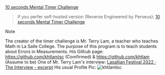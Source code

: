 [10 seconds Mental Timer Challenge](https://script.google.com/a/macros/lsc.hk/s/AKfycbywa7P1yzVcLIEldZe_FsdkuEk9tL7KWqtWzChc-4hZAW1yuT-2jrD0XQpYEx6mXu5r/exec?authuser=0) 
> If you perfer self-hosted version (Reverse Engineered by Perseus): [10 seconds Mental Timer Challenge](/assets/files/10sTimer.html)

> [!NOTE]
> The creator of the timer challenge is Mr. Terry Lam, a teacher who teaches Math in La Salle College.
> The purpose of this program is to teach students about Errors in Measurements.
> His Github page: https://github.com/khtlamlsc (Comfirmed) & https://github.com/khtlam (Assume to be)
> One of Mr. Terry Lam's interview: [Lasallian Festival 2022 · The Interview - excerpt](https://github.com/user-attachments/assets/1ffe8b0d-ac30-461c-8753-08a4c369881c)
> His usual Profile Pic:
> ![khtlamlsc](https://github.com/user-attachments/assets/03a01e34-49f7-4a72-8053-c0535d2ac143)